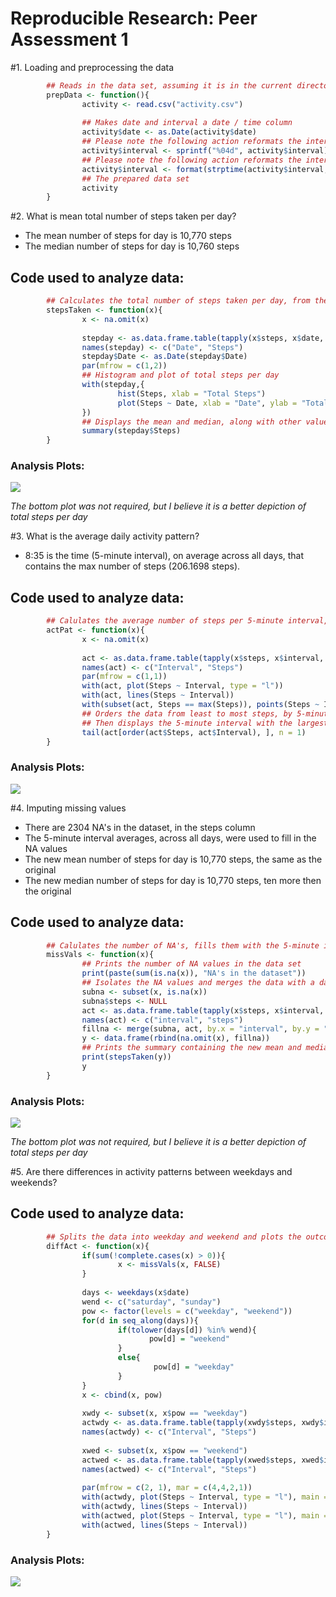 # Reproducible Research: Peer Assessment 1


#1. Loading and preprocessing the data

```r
        ## Reads in the data set, assuming it is in the current directory and is named "activity.csv"
        prepData <- function(){
                activity <- read.csv("activity.csv")
                
                ## Makes date and interval a date / time column
                activity$date <- as.Date(activity$date)
                ## Please note the following action reformats the intervals from "5" to "0005"
                activity$interval <- sprintf("%04d", activity$interval)
                ## Please note the following action reformats the intervals from "0005" to "00:05"
                activity$interval <- format(strptime(activity$interval, format = "%H%M"), format = "%H:%M")
                ## The prepared data set
                activity
        }
```


#2. What is mean total number of steps taken per day?
- The mean number of steps for day is 10,770 steps
- The median number of steps for day is 10,760 steps

## Code used to analyze data:

```r
        ## Calculates the total number of steps taken per day, from the data set x
        stepsTaken <- function(x){
                x <- na.omit(x)
                
                stepday <- as.data.frame.table(tapply(x$steps, x$date, sum))
                names(stepday) <- c("Date", "Steps")
                stepday$Date <- as.Date(stepday$Date)
                par(mfrow = c(1,2))
                ## Histogram and plot of total steps per day
                with(stepday,{ 
                        hist(Steps, xlab = "Total Steps")
                        plot(Steps ~ Date, xlab = "Date", ylab = "Total Steps", main = "Total Steps per Day", type = "h")
                })
                ## Displays the mean and median, along with other values
                summary(stepday$Steps)
        }
```
### Analysis Plots:
 ![](figures/stepsTakenOrg.png)

*The bottom plot was not required, but I believe it is a better depiction of total steps per day*


#3. What is the average daily activity pattern?
- 8:35 is the time (5-minute interval), on average across all days, that contains the max number of steps (206.1698 steps).

## Code used to analyze data:

```r
        ## Calulates the average number of steps per 5-minute interval, across all days
        actPat <- function(x){
                x <- na.omit(x)
                
                act <- as.data.frame.table(tapply(x$steps, x$interval, mean, na.rm = T))
                names(act) <- c("Interval", "Steps")
                par(mfrow = c(1,1))
                with(act, plot(Steps ~ Interval, type = "l"))
                with(act, lines(Steps ~ Interval))
                with(subset(act, Steps == max(Steps)), points(Steps ~ Interval, col = "red"))
                ## Orders the data from least to most steps, by 5-minute interval
                ## Then displays the 5-minute interval with the largest step value
                tail(act[order(act$Steps, act$Interval), ], n = 1)
        }
```
### Analysis Plots:
 ![](figures/activityPattern.png)


#4. Imputing missing values
- There are 2304 NA's in the dataset, in the steps column
- The 5-minute interval averages, across all days, were used to fill in the NA values
- The new mean number of steps for day is 10,770 steps, the same as the original
- The new median number of steps for day is 10,770 steps, ten more then the original

## Code used to analyze data:

```r
        ## Calulates the number of NA's, fills them with the 5-minute interval average, and returns a new data frame "y"
        missVals <- function(x){
                ## Prints the number of NA values in the data set
                print(paste(sum(is.na(x)), "NA's in the dataset"))
                ## Isolates the NA values and merges the data with a data set containing the averaged 5-minute intervals
                subna <- subset(x, is.na(x))
                subna$steps <- NULL
                act <- as.data.frame.table(tapply(x$steps, x$interval, mean, na.rm = T))
                names(act) <- c("interval", "steps")
                fillna <- merge(subna, act, by.x = "interval", by.y = "interval")
                y <- data.frame(rbind(na.omit(x), fillna))
                ## Prints the summary containing the new mean and median
                print(stepsTaken(y))
                y
        }
```
### Analysis Plots:
 ![](figures/stepsTakenNew.png)

*The bottom plot was not required, but I believe it is a better depiction of total steps per day*


#5. Are there differences in activity patterns between weekdays and weekends?

## Code used to analyze data:

```r
        ## Splits the data into weekday and weekend and plots the outcome
        diffAct <- function(x){
                if(sum(!complete.cases(x) > 0)){
                        x <- missVals(x, FALSE)
                }
                
                days <- weekdays(x$date)
                wend <- c("saturday", "sunday")
                pow <- factor(levels = c("weekday", "weekend"))
                for(d in seq_along(days)){
                        if(tolower(days[d]) %in% wend){
                               pow[d] = "weekend" 
                        }
                        else{
                                pow[d] = "weekday"
                        }
                }
                x <- cbind(x, pow)
                
                xwdy <- subset(x, x$pow == "weekday")
                actwdy <- as.data.frame.table(tapply(xwdy$steps, xwdy$interval, mean, na.rm = T))
                names(actwdy) <- c("Interval", "Steps")
                
                xwed <- subset(x, x$pow == "weekend")
                actwed <- as.data.frame.table(tapply(xwed$steps, xwed$interval, mean, na.rm = T))
                names(actwed) <- c("Interval", "Steps")
        
                par(mfrow = c(2, 1), mar = c(4,4,2,1))
                with(actwdy, plot(Steps ~ Interval, type = "l"), main = "Weekdays")
                with(actwdy, lines(Steps ~ Interval))
                with(actwed, plot(Steps ~ Interval, type = "l"), main = "Weekend")
                with(actwed, lines(Steps ~ Interval))
        }
```
### Analysis Plots:
 ![](figures/weekdayWeekend.png)
